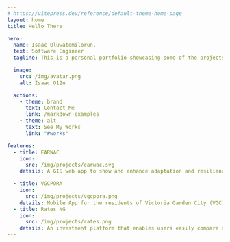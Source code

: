 ```yaml
---
# https://vitepress.dev/reference/default-theme-home-page
layout: home
title: Hello There

hero:
  name: Isaac Oluwatemilorun.
  text: Software Engineer
  tagline: This is a personal portfolio showcasing some of the projects I've worked on and a knowledge base containing notes on experimentations, discoveries (both technical and non-technical) and work flows of achieving tasks.

  image:
    src: /img/avatar.png
    alt: Isaac O12n

  actions:
    - theme: brand
      text: Contact Me
      link: /markdown-examples
    - theme: alt
      text: See My Works
      link: "#works"

features:
  - title: EARWAC
    icon:
      src: /img/projects/earwac.svg
    details: A GIS web app to show and enhance adaptation and resilience against coastal multi-hazards along the West African coast—Senegal to Cameroun.

  - title: VGCPORA
    icon:
      src: /img/projects/vgcpora.png
    details: Mobile App for the residents of Victoria Garden City (VGC) to manage visitor check-ins, enhance security and simplify bills payments
  - title: Rates NG
    icon:
      src: /img/projects/rates.png
    details: An investment platform that enables users easily compare and invest in a selected fixed income assets at any time
---
```


